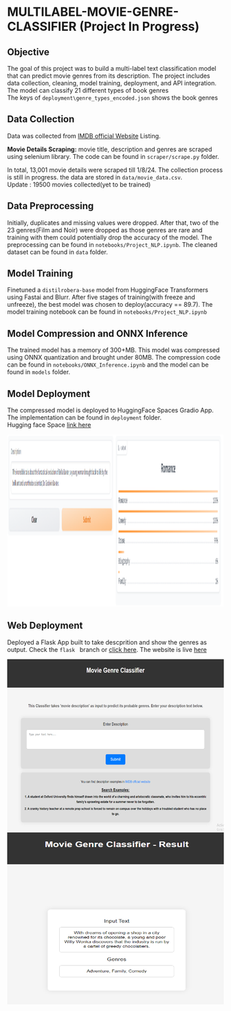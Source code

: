# MULTILABEL-MOVIE-GENRE-CLASSIFIER (Project In Progress)

## Objective
The goal of this project was to build a multi-label text classification model that can predict movie genres from its description. The project includes data collection, cleaning, model training, deployment, and API integration. <br/>
The model can classify 21 different types of book genres <br/>The keys of `deployment\genre_types_encoded.json` shows the book genres

 ## Data Collection

Data was collected from [IMDB official Website](https://www.imdb.com/search/title/?title_type=feature) Listing.  <br/>

**Movie Details Scraping:** movie title, description and genres are scraped using selenium library. The code can be found in `scraper/scrape.py` folder.

In total, 13,001 movie details were scraped till 1/8/24. The collection process is still in progress. the data are stored in `data/movie_data.csv`.</br>
Update : 19500 movies collected(yet to be trained)

## Data Preprocessing

Initially, duplicates and missing values were dropped. After that, two of the 23 genres(Film and Noir) were dropped as those genres are rare and training with them could potentially drop the accuracy of the model. The preprocessing can be found in `notebooks/Project_NLP.ipynb`. The cleaned dataset can be found in `data` folder.

## Model Training

Finetuned a `distilrobera-base` model from HuggingFace Transformers using Fastai and Blurr. After five stages of training(with freeze and unfreeze), the best model was chosen to deploy(accuracy == 89.7). The model training notebook can be found in `notebooks/Project_NLP.ipynb`

## Model Compression and ONNX Inference

The trained model has a memory of 300+MB. This model was compressed using ONNX quantization and brought under 80MB. The compression code can be found in `notebooks/ONNX_Inference.ipynb` and the model can be found in `models` folder.

## Model Deployment

The compressed model is deployed to HuggingFace Spaces Gradio App. The implementation can be found in `deployment` folder. <br/>Hugging face Space [link here](https://huggingface.co/spaces/mhdhrubo/movie-genre_classifier)

<img src = "deployment/hugging_face.png" width="800" height="400">


## Web Deployment
Deployed a Flask App built to take descprition and show the genres as output. Check the `flask ` branch or [click here](https://github.com/moinul-hossain-dhrubo/MultiLabel-Movie-Genre-Classifier/tree/flask). The website is live [here](https://multilabel-movie-genre-classifier.onrender.com/) 

<img src = "deployment/render_home.png" width="800" height="400">
<img src = "deployment/render_result.png" width="800" height="400">
